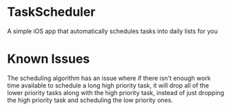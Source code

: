 # TaskScheduler
A simple iOS app that automatically schedules tasks into daily lists for you

# Known Issues
The scheduling algorithm has an issue where if there isn't enough work time available to schedule a long high priority task, it will drop all of the lower priority tasks along with the high priority task, instead of just dropping the high priority task and scheduling the low priority ones.
